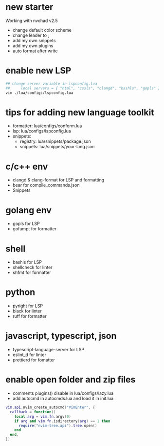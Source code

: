# new starter

Working with nvchad v2.5

- change default color scheme
- change leader to ,
- add my own snippets
- add my own plugins
- auto format after write

# enable new LSP

``` bash
## change server variable in lspconfig.lua
##     local servers = { "html", "cssls", "clangd", "bashls", "gopls" }
vim ./lua/configs/lspconfig.lua
```

# tips for adding new language toolkit

- formatter: lua/configs/conform.lua
- lsp: lua/configs/lspconfig.lua
- snippets:
    - registry: lua/snippets/package.json
    - snippets: lua/snippets/your-lang.json

# c/c++ env

- clangd & clang-format for LSP and formatting
- bear for compile_commands.json
- Snippets

# golang env

- gopls for LSP
- gofumpt for formatter

# shell

- bashls for LSP
- shellcheck  for linter
- shfmt for formatter

# python

- pyright for LSP
- black for linter
- ruff for formatter

# javascript, typescript, json

- typescript-language-server for LSP
- eslint_d for linter
- prettierd for fomatter

# enable open folder and zip files

- comments plugins() disable in lua/configs/lazy.lua
- add autocmd in autocmds.lua and load it in init.lua

```lua
vim.api.nvim_create_autocmd("VimEnter", {
  callback = function()
    local arg = vim.fn.argv(0)
    if arg and vim.fn.isdirectory(arg) == 1 then
      require("nvim-tree.api").tree.open()
    end
  end,
})
```
